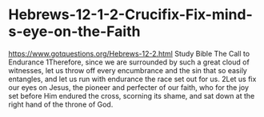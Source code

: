 # Hebrews-12-1-2-Crucifix-Fix-mind-s-eye-on-the-Faith
https://www.gotquestions.org/Hebrews-12-2.html  Study Bible The Call to Endurance 1Therefore, since we are surrounded by such a great cloud of witnesses, let us throw off every encumbrance and the sin that so easily entangles, and let us run with endurance the race set out for us. 2Let us fix our eyes on Jesus, the pioneer and perfecter of our faith, who for the joy set before Him endured the cross, scorning its shame, and sat down at the right hand of the throne of God.
